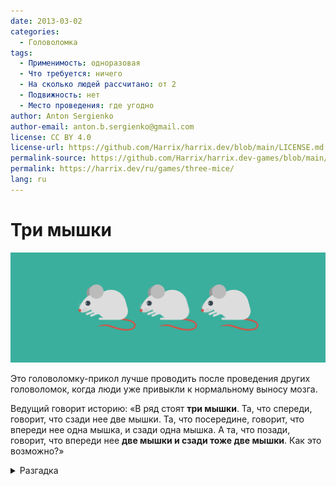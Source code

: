 ```yaml
---
date: 2013-03-02
categories:
  - Головоломка
tags:
  - Применимость: одноразовая
  - Что требуется: ничего
  - На сколько людей рассчитано: от 2
  - Подвижность: нет
  - Место проведения: где угодно
author: Anton Sergienko
author-email: anton.b.sergienko@gmail.com
license: CC BY 4.0
license-url: https://github.com/Harrix/harrix.dev/blob/main/LICENSE.md
permalink-source: https://github.com/Harrix/harrix.dev-games/blob/main/three-mice/three-mice.md
permalink: https://harrix.dev/ru/games/three-mice/
lang: ru
---
```


# Три мышки

![Featured image](featured-image.svg)

Это головоломку-прикол лучше проводить после проведения других головоломок, когда люди уже привыкли к нормальному выносу мозга.

Ведущий говорит историю: «В ряд стоят **три мышки**. Та, что спереди, говорит, что сзади нее две мышки. Та, что посередине, говорит, что впереди нее одна мышка, и сзади одна мышка. А та, что позади, говорит, что впереди нее **две мышки и сзади тоже две мышки**. Как это возможно?»

<details>
<summary>Разгадка</summary>

Это не головоломка, а довольно злой прикол. Ибо разгадка такая: третей мышке просто завидно и обидно, что она в самом конце очереди, и она просто **врёт**.

</details>
